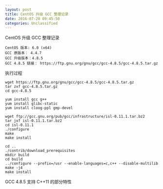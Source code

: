 ```yaml
---
layout: post
title: CentOS 升级 GCC 整理记录
date: 2016-07-28 09:45:50
categories: Unclassified
---
```


CentOS 升级 GCC 整理记录

	CentOS 版本: 6.0 (x64)
	GCC 原版本： 4.4.7
	GCC 升级版本：4.8.5
	GCC 4.8.5 链接： https://ftp.gnu.org/gnu/gcc/gcc-4.8.5/gcc-4.8.5.tar.gz

执行过程

	wget https://ftp.gnu.org/gnu/gcc/gcc-4.8.5/gcc-4.8.5.tar.gz
	tar zxf gcc-4.8.5.tar.gz
	cd gcc-4.8.5

	yum install gcc g++
	yum install glibc-static
	yum install cloog-ppl gmp-devel

	wget ftp://gcc.gnu.org/pub/gcc/infrastructure/isl-0.11.1.tar.bz2
	tar jxf isl-0.11.1.tar.bz2
	cd isl-0.11.1
	./configure
	make
	make install
	
	cd ..
	./contrib/download_prerequisites
	mkdir build
	cd build
	../configure --prefix=/usr --enable-languages=c,c++ --disable-multilib
	make -j4
	make install

GCC 4.8.5 支持 C++11 的部分特性